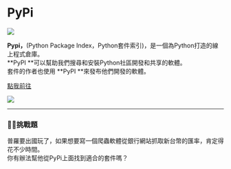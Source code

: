 # PyPi

![](https://drive.google.com/uc?export=download&id=1pXcBll6-IZUHtcTorMTa4Uewlyzj4zE8)

**Pypi，**\(Python Package Index，Python套件索引\)，是一個為Python打造的線上程式倉庫。  
**PyPI **可以幫助我們搜尋和安裝Python社區開發和共享的軟體。  
套件的作者也使用 **PyPI **來發布他們開發的軟體。

[點我前往](https://pypi.org/)

![](https://drive.google.com/uc?export=download&id=1hxhnVMLah7IGplFQ0Jh2uxMZVXL4Xj-t)

---

### 👨‍💻挑戰題

普羅要出國玩了，如果想要寫一個爬蟲軟體從銀行網站抓取新台幣的匯率，肯定得花不少時間。  
你有辦法幫他從PyPi上面找到適合的套件嗎？

